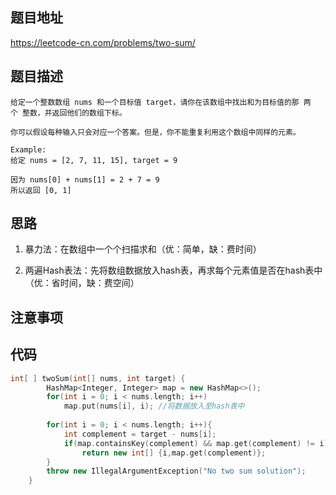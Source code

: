 ## 题目地址
https://leetcode-cn.com/problems/two-sum/

## 题目描述
```
给定一个整数数组 nums 和一个目标值 target，请你在该数组中找出和为目标值的那 两个 整数，并返回他们的数组下标。

你可以假设每种输入只会对应一个答案。但是，你不能重复利用这个数组中同样的元素。

Example:
给定 nums = [2, 7, 11, 15], target = 9

因为 nums[0] + nums[1] = 2 + 7 = 9
所以返回 [0, 1]

```

## 思路

1. 暴力法：在数组中一个个扫描求和（优：简单，缺：费时间）

2. 两遍Hash表法：先将数组数据放入hash表，再求每个元素值是否在hash表中（优：省时间，缺：费空间）

## 注意事项

## 代码
```c++
int[ ] twoSum(int[] nums, int target) {
        HashMap<Integer, Integer> map = new HashMap<>();
        for(int i = 0; i < nums.length; i++)
            map.put(nums[i], i); //将数据放入至hash表中
        
        for(int i = 0; i < nums.length; i++){
            int complement = target - nums[i];
            if(map.containsKey(complement) && map.get(complement) != i)
                return new int[] {i,map.get(complement)};
        }
        throw new IllegalArgumentException("No two sum solution");
    }
```
